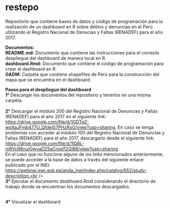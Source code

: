 # restepo
Repositorio que contiene bases de datos y código de programación para la realización de un dashboard en R sobre delitos y denuncias en el Perú utilizando el Registro Nacional de Denucias y Faltas (RENADEF) para el año 2017.<br />

<b>Documentos:</b><br />
<b>README.md:</b> Documento que contiene las instrucciones para el correcto despliegue del dashboard de manera local en R.<br />
<b>dashboard.Rmd:</b> Documento que contiene el código de programación para crear el dashboard en R.<br />
<b>GADM:</b> Carpeta que contiene shapefiles de Perú para la construcción del mapa que se encuentra en el dashboard.<br />

<b>Pasos para el despliegue del dashboard</b><br />
<b>1°</b> Descargar los documentos del repositorio y tenerlos en una misma carpeta. <br /> <br />
<b>2°</b> Descargar el módulo 200 del Registro Nacional de Denuncias y Faltas (RENADEF) para el año 2017 en el siguiente link:  https://drive.google.com/file/d/1GDTqZ-wqXaJFmb477U_QfdeIS7PHzRxG/view?usp=sharing. En caso se tenga problemas con acceder al módulo 100 del Registro Nacional de Denuncias y Faltas (RENADEF) para el año 2017, descargarlo desde el siguiente link: https://drive.google.com/file/d/1lQ8L-mRVcR8nuiOwyaD25aCnod12GiB6/view?usp=sharing. <br />
En el caso que no funcione alguno de los links mencionados anteriormente, se puede acceder a la base de datos a través del siguiente enlace publicado por el INEI: https://webinei.inei.gob.pe/anda_inei/index.php/catalog/652/study-description.<br /> <br />
<b>3°</b> Ejecutar el documento dasbhoard.Rmd considerando el directorio de trabajo donde se encuentran los documentos descargados.<br /> <br />

<b>4°</b> Visualizar el dashboard 
